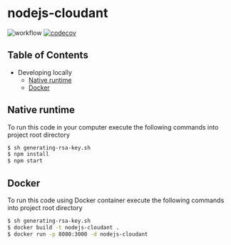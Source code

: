 # nodejs-cloudant

![workflow](https://github.com/leonardofurnielis/nodejs-cloudant/actions/workflows/test-coverage.yml/badge.svg)
[![codecov](https://codecov.io/gh/leonardofurnielis/nodejs-cloudant/branch/master/graph/badge.svg?token=5LTEJCG91W)](https://codecov.io/gh/leonardofurnielis/nodejs-cloudant)

## Table of Contents

- Developing locally
  - [Native runtime](#native-runtime)
  - [Docker](#docker)

## Native runtime 

To run this code in your computer execute the following commands into project root directory

```bash
$ sh generating-rsa-key.sh
$ npm install
$ npm start
```

## Docker

To run this code using Docker container execute the following commands into project root directory

```bash
$ sh generating-rsa-key.sh
$ docker build -t nodejs-cloudant .
$ docker run -p 8080:3000 -d nodejs-cloudant
```
